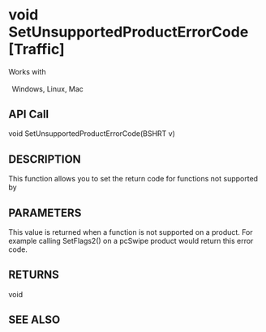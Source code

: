 # void SetUnsupportedProductErrorCode [Traffic]

Works with <p class="s1" style="padding-top: 2pt;padding-left: 5pt;text-indent: 0pt;text-align: left;"><a name="bookmark173">&zwnj;</a>Windows, Linux, Mac<a name="bookmark174">&zwnj;</a></p>

## API Call
void SetUnsupportedProductErrorCode(BSHRT v)
## DESCRIPTION
This function allows you to set the return code for functions not supported by

## PARAMETERS
This value is returned when a function is not supported on a product. For example calling SetFlags2() on a pcSwipe product would return this error code.

## RETURNS
void

## SEE ALSO

